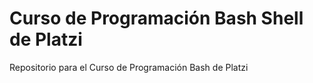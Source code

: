 # Curso de Programación Bash Shell de Platzi
Repositorio para el Curso de Programación Bash de Platzi
